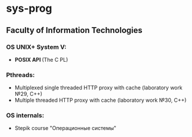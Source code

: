 # sys-prog
## Faculty of Information Technologies
### <strong>OS UNIX+ System V:</strong><br>
<ul>
<li><strong>POSIX API </strong>(The C PL)</li>
</ul>

### <strong>Pthreads:</strong><br>
<ul>
<li>Multiplexed single threaded HTTP proxy with cache (laboratory work №29, C++)</li>
<li>Multiple threaded HTTP proxy with cache (laboratory work №30, C++)</li>
</ul>

### <strong>OS internals:</strong>
<ul>
<li>Stepik course "Операционные системы"</li>
</ul>